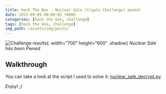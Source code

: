 ```yaml
---
title: Hack The Box - Nuclear Sale (Crypto Challenge) pwned!
date: 2022-09-09 00:00:01 +0000
categories: [hack the box, challenge]
tags: [hack the box, challenge]
img_path: /assets/img/posts/
---
```


![Challenge results](owned-nuclear-sale.png){: width="700" height="600" .shadow}
_Nuclear Sale has been Pwned_

## Walkthrough
You can take a look at the script I used to solve it: [nuclear_sale_decrypt.py](https://github.com/rubenhortas/hackthebox/blob/main/nuclearSale/nuclear_sale_decrypt.py)

_Enjoy! ;)_
